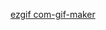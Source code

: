[ezgif com-gif-maker](https://user-images.githubusercontent.com/77761374/163751836-c3a74ebd-57b6-40a3-a419-f3e2d401f8e4.gif)
